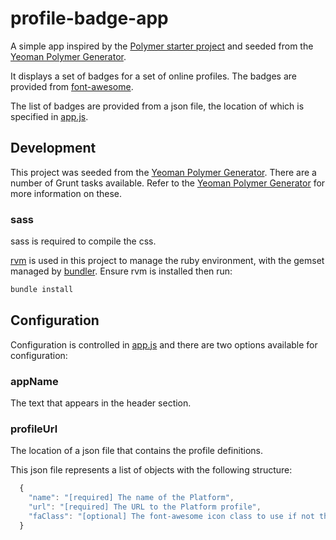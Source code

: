 # profile-badge-app

A simple app inspired by the [Polymer starter project](https://www.polymer-project.org/docs/start/tutorial/intro.html)
and seeded from the [Yeoman Polymer Generator](https://github.com/yeoman/generator-polymer).

It displays a set of badges for a set of online profiles. The badges are provided from [font-awesome](http://fortawesome.github.io/Font-Awesome/).

The list of badges are provided from a json file, the location of which is specified in [app.js](scripts/app.js).

## Development
This project was seeded from the [Yeoman Polymer Generator](https://github.com/yeoman/generator-polymer).
There are a number of Grunt tasks available. Refer to the [Yeoman Polymer Generator](https://github.com/yeoman/generator-polymer)
for more information on these.

### sass
sass is required to compile the css.

[rvm](https://rvm.io/) is used in this project to manage the ruby environment, with the gemset managed by [bundler](http://bundler.io/).
Ensure rvm is installed then run:

```sh
bundle install
```

## Configuration
Configuration is controlled in [app.js](scripts/app.js) and there are two options available for configuration:

### appName
The text that appears in the header section.

### profileUrl
The location of a json file that contains the profile definitions.

This json file represents a list of objects with the following structure:

```javascript
  {
    "name": "[required] The name of the Platform",
    "url": "[required] The URL to the Platform profile",
    "faClass": "[optional] The font-awesome icon class to use if not the same as name"
  }
```

